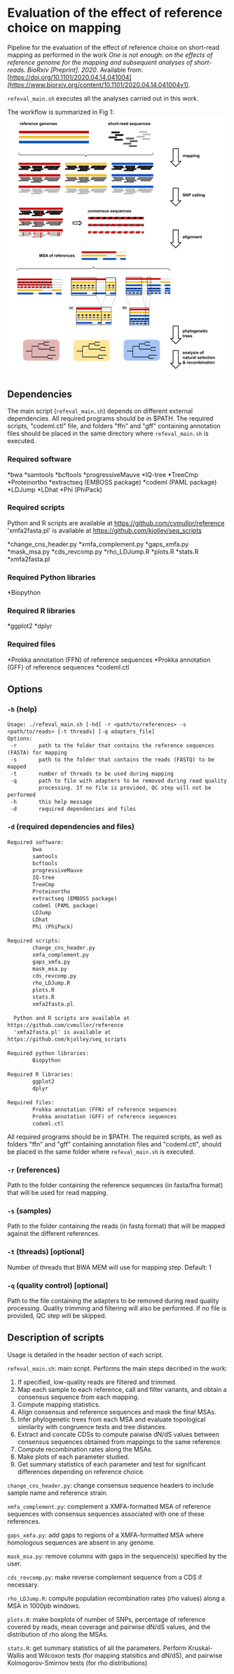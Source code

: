 # Evaluation of the effect of reference choice on mapping
Pipeline for the evaluation of the effect of reference choice on short-read mapping as performed in the work *One is not enough: on the effects of reference genome for the mapping and subsequent analyses of short-reads. BioRxiv [Preprint]. 2020*. Available from: [https://doi.org/10.1101/2020.04.14.041004](https://www.biorxiv.org/content/10.1101/2020.04.14.041004v1).

`refeval_main.sh` executes all the analyses carried out in this work.

The workflow is summarized in Fig 1:
![Fig 1](Fig1_overview.png)

## Dependencies

The main script (`refeval_main.sh`) depends on different external dependencies. All required programs should be in $PATH. The required scripts, "codeml.ctl" file, and folders "ffn" and "gff" containing annotation files should be placed in the same directory where `refeval_main.sh` is executed.

### Required software
*bwa
*samtools
*bcftools
*progressiveMauve
*IQ-tree
*TreeCmp
*Proteinortho
*extractseq (EMBOSS package)
*codeml (PAML package)
*LDJump
*LDhat
*Phi (PhiPack)

### Required scripts
Python and R scripts are available at https://github.com/cvmullor/reference
'xmfa2fasta.pl' is available at https://github.com/kjolley/seq_scripts
  
*change_cns_header.py
*xmfa_complement.py
*gaps_xmfa.py
*mask_msa.py
*cds_revcomp.py
*rho_LDJump.R
*plots.R
*stats.R
*xmfa2fasta.pl

### Required Python libraries
*Biopython

### Required R libraries
*ggplot2
*dplyr

### Required files
*Prokka annotation (FFN) of reference sequences
*Prokka annotation (GFF) of reference sequences
*codeml.ctl




## Options

### `-h` (help)
```
Usage: ./refeval_main.sh [-hd] -r <path/to/references> -s <path/to/reads> [-t threads] [-q adapters_file]
Options:
 -r       path to the folder that contains the reference sequences (FASTA) for mapping
 -s       path to the folder that contains the reads (FASTQ) to be mapped
 -t       number of threads to be used during mapping
 -q       path to file with adapters to be removed during read quality
          processing. If no file is provided, QC step will not be performed
 -h       this help message
 -d       required dependencies and files
```

### `-d` (required dependencies and files)
```
Required software:
        bwa
        samtools
        bcftools
        progressiveMauve
        IQ-tree
        TreeCmp
        Proteinortho
        extractseq (EMBOSS package)
        codeml (PAML package)
        LDJump
        LDhat
        Phi (PhiPack)

Required scripts:
        change_cns_header.py
        xmfa_complement.py
        gaps_xmfa.py
        mask_msa.py
        cds_revcomp.py
        rho_LDJump.R
        plots.R
        stats.R
        xmfa2fasta.pl

  Python and R scripts are available at https://github.com/cvmullor/reference
  'xmfa2fasta.pl' is available at https://github.com/kjolley/seq_scripts

Required python libraries:
        Biopython

Required R libraries:
        ggplot2
        dplyr

Required files:
        Prokka annotation (FFN) of reference sequences
        Prokka annotation (GFF) of reference sequences
        codeml.ctl
```

All required programs should be in $PATH. The required scripts, as well as folders "ffn" and "gff" containing annotation files and "codeml.ctl", should be placed in the same folder where `refeval_main.sh` is executed. 


### `-r` (references)
Path to the folder containing the reference sequences (in fasta/fna format) that will be used for read mapping.

### `-s` (samples)
Path to the folder containing the reads (in fastq format) that will be mapped against the different references.

### `-t` (threads) [optional]
Number of threads that BWA MEM will use for mapping step. Default: 1

### `-q` (quality control) [optional]
Path to the file containing the adapters to be removed during read quality processing. Quality trimming and filtering will also be performed.
If no file is provided, QC step will be skipped.

## Description of scripts

Usage is detailed in the header section of each script.

`refeval_main.sh`: main script. Performs the main steps decribed in the work:
  1) If specified, low-quality reads are filtered and trimmed.
  2) Map each sample to each reference, call and filter variants, and obtain a consensus sequence from each mapping.
  3) Compute mapping statistics.
  4) Align consensus and reference sequences and mask the final MSAs.
  5) Infer phylogenetic trees from each MSA and evaluate topological similarity with congruence tests and tree distances.
  6) Extract and concate CDSs to compute paiwise dN/dS values between consensus sequences obtained from mappings to the same reference.
  7) Compute recombination rates along the MSAs.
  8) Make plots of each parameter studied.
  9) Get summary statistics of each parameter and test for significant differences depending on reference choice.

`change_cns_header.py`: change consensus sequence headers to include sample name and reference strain.

`xmfa_complement.py`: complement a XMFA-formatted MSA of reference sequences with consensus sequences associated with one of these references.

`gaps_xmfa.py`: add gaps to regions of a XMFA-formatted MSA where homologous sequences are absent in any genome. 

`mask_msa.py`: remove columns with gaps in the sequence(s) specified by the user.

`cds_revcomp.py`: make reverse complement sequence from a CDS if necessary.

`rho_LDJump.R`: compute population recombination rates (rho values) along a MSA in 1000pb windows.

`plots.R`: make boxplots of number of SNPs, percentage of reference covered by reads, mean coverage and pairwise dN/dS values, and the distribution of rho along the MSAs.

`stats.R`: get summary statistics of all the parameters. Perform Kruskal-Wallis and Wilcoxon tests (for mapping statsitics and dN/dS), and pairwise Kolmogorov-Smirnov tests (for rho distributions)


